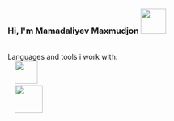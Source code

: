 ### Hi, I'm Mamadaliyev Maxmudjon <img src="https://i.gifer.com/origin/b7/b7444689a354fe50fa8edf09f12cc5b8_w200.webp" width="50px">
<br/>
  Languages and tools i work with: 
  
<code>
  <img src="https://encrypted-tbn0.gstatic.com/images?q=tbn:ANd9GcSDdAHJgXP_Sdl0UgToMIN5ztuPWpQaltYvX3bdcMFbxhaAXXifVPwM7Oovqaw4M5fIliA&usqp=CAU" height="45px"
</code>
  <img src="https://p1.hiclipart.com/preview/326/868/1022/css3-badge-blue-and-white-css-icon-png-clipart.jpg" height="55px"
</code>
